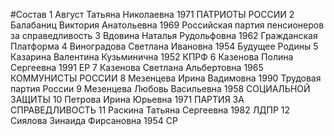 #Состав
1 Август Татьяна Николаевна 1971 ПАТРИОТЫ РОССИИ
2 Балабаниц Виктория Анатольевна 1969 Российская партия пенсионеров за справедливость
3 Вдовина Наталья Рудольфовна 1962 Гражданская Платформа
4 Виноградова Светлана Ивановна 1954 Будущее Родины
5 Казарина Валентина Кузьминична 1952 КПРФ
6 Казенова Полина Сергеевна 1991 ЕР
7 Казенова Светлана Альбертовна 1965 КОММУНИСТЫ РОССИИ
8 Мезенцева Ирина Вадимовна 1990 Трудовая партия России
9 Мезенцева Любовь Васильевна 1958 СОЦИАЛЬНОЙ ЗАЩИТЫ
10 Петрова Ирина Юрьевна 1971 ПАРТИЯ ЗА СПРАВЕДЛИВОСТЬ
11 Раскина Татьяна Сергеевна 1982 ЛДПР
12 Сиялова Зинаида Фирсановна 1954 СР
